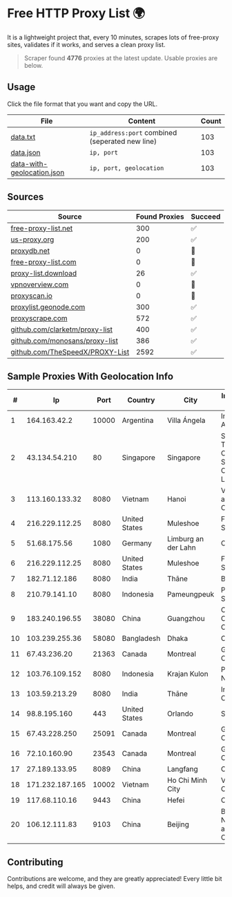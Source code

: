 
# Free HTTP Proxy List 🌍

It is a lightweight project that, every 10 minutes, scrapes lots of free-proxy sites, validates if it works, and serves a clean proxy list.


> Scraper found **4776** proxies at the latest update. Usable proxies are below.

## Usage

Click the file format that you want and copy the URL.


|File|Content|Count|
|----|-------|-----|
|[data.txt](https://raw.githubusercontent.com/themiralay/Proxy-List-World/master/data.txt)|`ip_address:port` combined (seperated new line)|103|
|[data.json](https://raw.githubusercontent.com/themiralay/Proxy-List-World/master/data.json)|`ip, port`|103|
|[data-with-geolocation.json](https://raw.githubusercontent.com/themiralay/Proxy-List-World/master/data-with-geolocation.json)|`ip, port, geolocation`|103|

## Sources

|Source|Found Proxies|Succeed|
|------|-------------|-------|
|[free-proxy-list.net](https://free-proxy-list.net)|300|✅|
|[us-proxy.org](https://www.us-proxy.org)|200|✅|
|[proxydb.net](http://proxydb.net)|0|🚫|
|[free-proxy-list.com](https://free-proxy-list.com/?page=&port=&type%5B%5D=http&type%5B%5D=https&up_time=0&search=Search)|0|🚫|
|[proxy-list.download](https://www.proxy-list.download/HTTP)|26|✅|
|[vpnoverview.com](https://vpnoverview.com/privacy/anonymous-browsing/free-proxy-servers)|0|🚫|
|[proxyscan.io](https://www.proxyscan.io)|0|🚫|
|[proxylist.geonode.com](https://proxylist.geonode.com/api/proxy-list?limit=300&page=1&sort_by=lastChecked&sort_type=desc&protocols=http,https)|300|✅|
|[proxyscrape.com](https://api.proxyscrape.com/v2/?request=displayproxies&protocol=http&timeout=10000&country=all&ssl=all&anonymity=all)|572|✅|
|[github.com/clarketm/proxy-list](https://raw.githubusercontent.com/clarketm/proxy-list/master/proxy-list-raw.txt)|400|✅|
|[github.com/monosans/proxy-list](https://raw.githubusercontent.com/monosans/proxy-list/main/proxies/http.txt)|386|✅|
|[github.com/TheSpeedX/PROXY-List](https://raw.githubusercontent.com/TheSpeedX/PROXY-List/master/http.txt)|2592|✅|


## Sample Proxies With Geolocation Info

|#|Ip|Port|Country|City|Internet Service Provider|
|-|--|----|-------|----|-------------------------|
|1|164.163.42.2|10000|Argentina|Villa Ángela|Interret Villa Angela SRL|
|2|43.134.54.210|80|Singapore|Singapore|Shenzhen Tencent Computer Systems Company Limited|
|3|113.160.133.32|8080|Vietnam|Hanoi|VietNam Post and Telecom Corporation|
|4|216.229.112.25|8080|United States|Muleshoe|Five Area Systems, LLC|
|5|51.68.175.56|1080|Germany|Limburg an der Lahn|OVH SAS|
|6|216.229.112.25|8080|United States|Muleshoe|Five Area Systems, LLC|
|7|182.71.12.186|8080|India|Thāne|Bharti Airtel|
|8|210.79.141.10|8080|Indonesia|Pameungpeuk|PT Reueus Sumber Data|
|9|183.240.196.55|38080|China|Guangzhou|China Mobile Communications Corporation|
|10|103.239.255.36|58080|Bangladesh|Dhaka|Carnival Internet|
|11|67.43.236.20|21363|Canada|Montreal|GloboTech Communications|
|12|103.76.109.152|8080|Indonesia|Krajan Kulon|PT Mahawira Nusantara Grup|
|13|103.59.213.29|8080|India|Thāne|India Gaming Center|
|14|98.8.195.160|443|United States|Orlando|Spectrum|
|15|67.43.228.250|25091|Canada|Montreal|GloboTech Communications|
|16|72.10.160.90|23543|Canada|Montreal|GloboTech Communications|
|17|27.189.133.95|8089|China|Langfang|Chinanet|
|18|171.232.187.165|10002|Vietnam|Ho Chi Minh City|Viettel Corporation|
|19|117.68.110.16|9443|China|Hefei|China Telecom|
|20|106.12.111.83|9103|China|Beijing|Beijing Baidu Netcom Science and Technology Co., Ltd.|



## Contributing

Contributions are welcome, and they are greatly appreciated! Every
little bit helps, and credit will always be given.

